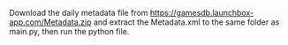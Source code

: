 Download the daily metadata file from https://gamesdb.launchbox-app.com/Metadata.zip and extract the Metadata.xml to the same folder as main.py, then run the python file.
